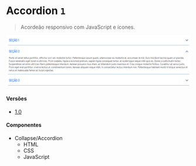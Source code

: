 # Accordion `1`
> Acordeão responsivo com JavaScript e ícones.

![](accordion-1.png)

#### Versões
                
+ [1.0](https://araquelos.github.io/accordion-1/accordion-1.0.html)

#### Componentes
                
+ Collapse/Accordion
    + HTML
    + CSS
    + JavaScript

